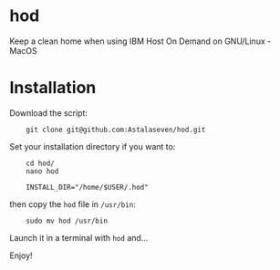 hod
===

Keep a clean home when using IBM Host On Demand on GNU/Linux - MacOS

Installation
============

Download the script:

```
    git clone git@github.com:Astalaseven/hod.git
```

Set your installation directory if you want to:

```
    cd hod/
    nano hod
```

```
    INSTALL_DIR="/home/$USER/.hod"
```

then copy the `hod` file in `/usr/bin`:

```
    sudo mv hod /usr/bin
```

Launch it in a terminal with `hod` and…

Enjoy!
